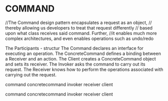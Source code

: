 # COMMAND
//The Command design pattern encapsulates a request as an object,
// thereby allowing us developers to treat that request differently
// based upon what class receives said command. Further, 
//it enables much more complex architectures, and even enables operations such as undo/redo

The Participants - structur
The Command declares an interface for executing an operation.
The ConcreteCommand defines a binding between a Receiver and an action.
The Client creates a ConcreteCommand object and sets its receiver.
The Invoker asks the command to carry out its request.
The Receiver knows how to perform the operations associated with carrying out the request.

command
concretecommand 
invoker
receiver 
client

command
concretecommand
invoker 
receiver
client